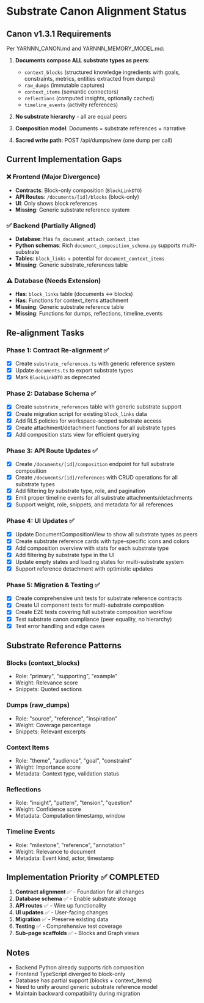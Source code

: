 # Substrate Canon Alignment Status

## Canon v1.3.1 Requirements

Per YARNNN_CANON.md and YARNNN_MEMORY_MODEL.md:

1. **Documents compose ALL substrate types as peers**:
   - `context_blocks` (structured knowledge ingredients with goals, constraints, metrics, entities extracted from dumps)
   - `raw_dumps` (immutable captures)
   - `context_items` (semantic connectors)
   - `reflections` (computed insights, optionally cached)
   - `timeline_events` (activity references)

2. **No substrate hierarchy** - all are equal peers
3. **Composition model**: Documents = substrate references + narrative
4. **Sacred write path**: POST /api/dumps/new (one dump per call)

## Current Implementation Gaps

### ❌ Frontend (Major Divergence)
- **Contracts**: Block-only composition (`BlockLinkDTO`)
- **API Routes**: `/documents/[id]/blocks` (block-only)
- **UI**: Only shows block references
- **Missing**: Generic substrate reference system

### ✅ Backend (Partially Aligned)
- **Database**: Has `fn_document_attach_context_item` 
- **Python schemas**: Rich `document_composition_schema.py` supports multi-substrate
- **Tables**: `block_links` + potential for `document_context_items`
- **Missing**: Generic substrate_references table

### ⚠️ Database (Needs Extension)
- **Has**: `block_links` table (documents ↔ blocks)
- **Has**: Functions for context_items attachment
- **Missing**: Generic substrate reference table
- **Missing**: Functions for dumps, reflections, timeline_events

## Re-alignment Tasks

### Phase 1: Contract Re-alignment ✅
- [x] Create `substrate_references.ts` with generic reference system
- [x] Update `documents.ts` to export substrate types
- [x] Mark `BlockLinkDTO` as deprecated

### Phase 2: Database Schema ✅
- [x] Create `substrate_references` table with generic substrate support
- [x] Create migration script for existing `block_links` data
- [x] Add RLS policies for workspace-scoped substrate access
- [x] Create attachment/detachment functions for all substrate types
- [x] Add composition stats view for efficient querying

### Phase 3: API Route Updates ✅
- [x] Create `/documents/[id]/composition` endpoint for full substrate composition
- [x] Create `/documents/[id]/references` with CRUD operations for all substrate types
- [x] Add filtering by substrate type, role, and pagination
- [x] Emit proper timeline events for all substrate attachments/detachments
- [x] Support weight, role, snippets, and metadata for all references

### Phase 4: UI Updates ✅
- [x] Update DocumentCompositionView to show all substrate types as peers
- [x] Create substrate reference cards with type-specific icons and colors
- [x] Add composition overview with stats for each substrate type
- [x] Add filtering by substrate type in the UI
- [x] Update empty states and loading states for multi-substrate system
- [x] Support reference detachment with optimistic updates

### Phase 5: Migration & Testing ✅
- [x] Create comprehensive unit tests for substrate reference contracts
- [x] Create UI component tests for multi-substrate composition
- [x] Create E2E tests covering full substrate composition workflow
- [x] Test substrate canon compliance (peer equality, no hierarchy)
- [x] Test error handling and edge cases

## Substrate Reference Patterns

### Blocks (context_blocks)
- Role: "primary", "supporting", "example"
- Weight: Relevance score
- Snippets: Quoted sections

### Dumps (raw_dumps)
- Role: "source", "reference", "inspiration"
- Weight: Coverage percentage
- Snippets: Relevant excerpts

### Context Items
- Role: "theme", "audience", "goal", "constraint"
- Weight: Importance score
- Metadata: Context type, validation status

### Reflections
- Role: "insight", "pattern", "tension", "question"
- Weight: Confidence score
- Metadata: Computation timestamp, window

### Timeline Events
- Role: "milestone", "reference", "annotation"
- Weight: Relevance to document
- Metadata: Event kind, actor, timestamp

## Implementation Priority ✅ COMPLETED

1. **Contract alignment** ✅ - Foundation for all changes
2. **Database schema** ✅ - Enable substrate storage
3. **API routes** ✅ - Wire up functionality
4. **UI updates** ✅ - User-facing changes
5. **Migration** ✅ - Preserve existing data
6. **Testing** ✅ - Comprehensive test coverage
7. **Sub-page scaffolds** ✅ - Blocks and Graph views

## Notes

- Backend Python already supports rich composition
- Frontend TypeScript diverged to block-only
- Database has partial support (blocks + context_items)
- Need to unify around generic substrate reference model
- Maintain backward compatibility during migration